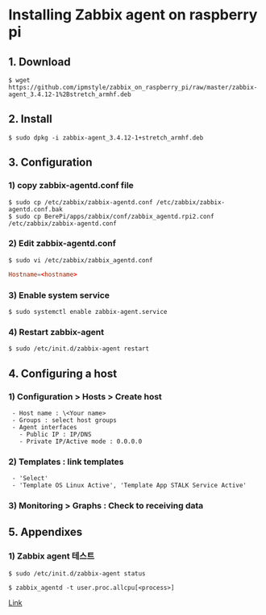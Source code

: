 # Installing Zabbix agent on raspberry pi



## 1. Download

  ```Shell
  $ wget https://github.com/ipmstyle/zabbix_on_raspberry_pi/raw/master/zabbix-agent_3.4.12-1%2Bstretch_armhf.deb
  ```

## 2. Install

   ```Shell
   $ sudo dpkg -i zabbix-agent_3.4.12-1+stretch_armhf.deb
   ```

## 3. Configuration

### 1) copy zabbix-agentd.conf file

   ```Shell
   $ sudo cp /etc/zabbix/zabbix-agentd.conf /etc/zabbix/zabbix-agentd.conf.bak
   $ sudo cp BerePi/apps/zabbix/conf/zabbix_agentd.rpi2.conf /etc/zabbix/zabbix-agentd.conf
   ```

### 2) Edit zabbix-agentd.conf

   ```Shell
   $ sudo vi /etc/zabbix/zabbix_agentd.conf
   ```

   ```conf
   Hostname=<hostname>
   ```

### 3) Enable system service

  ```Shell
  $ sudo systemctl enable zabbix-agent.service
  ```

### 4) Restart zabbix-agent

   ```Shell
   $ sudo /etc/init.d/zabbix-agent restart
   ```


## 4. Configuring a host

### 1) Configuration > Hosts > Create host

     - Host name : \<Your name>
     - Groups : select host groups
     - Agent interfaces
       - Public IP : IP/DNS
       - Private IP/Active mode : 0.0.0.0

### 2) Templates : link templates

     - 'Select'
     - 'Template OS Linux Active', 'Template App STALK Service Active'

### 3) Monitoring > Graphs : Check to receiving data

## 5. Appendixes

### 1) Zabbix agent 테스트

```Shell
$ sudo /etc/init.d/zabbix-agent status

$ zabbix_agentd -t user.proc.allcpu[<process>]
```

[Link](http://www.zabbix.com/download.php)
